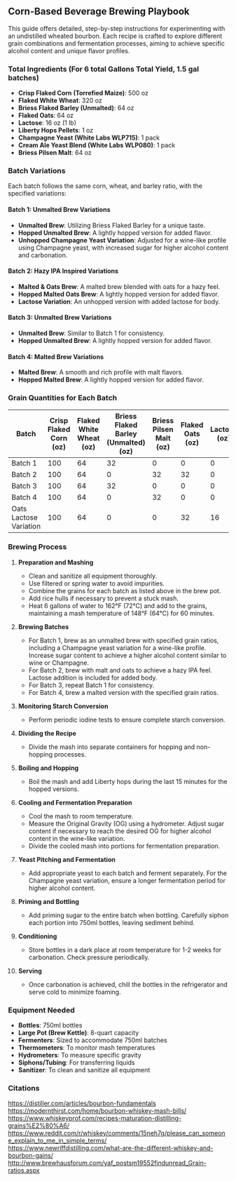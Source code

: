 ## Corn-Based Beverage Brewing Playbook

This guide offers detailed, step-by-step instructions for experimenting with an undistilled wheated bourbon. Each recipe is crafted to explore different grain combinations and fermentation processes, aiming to achieve specific alcohol content and unique flavor profiles.

### Total Ingredients (For 6 total Gallons Total Yield, 1.5 gal batches)

- **Crisp Flaked Corn (Torrefied Maize)**: 500 oz
- **Flaked White Wheat**: 320 oz
- **Briess Flaked Barley (Unmalted)**: 64 oz
- **Flaked Oats**: 64 oz
- **Lactose**: 16 oz (1 lb)
- **Liberty Hops Pellets**: 1 oz
- **Champagne Yeast (White Labs WLP715)**: 1 pack
- **Cream Ale Yeast Blend (White Labs WLP080)**: 1 pack
- **Briess Pilsen Malt**: 64 oz

### Batch Variations

Each batch follows the same corn, wheat, and barley ratio, with the specified variations:

#### Batch 1: Unmalted Brew Variations
- **Unmalted Brew**: Utilizing Briess Flaked Barley for a unique taste.
- **Hopped Unmalted Brew**: A lightly hopped version for added flavor.
- **Unhopped Champagne Yeast Variation**: Adjusted for a wine-like profile using Champagne yeast, with increased sugar for higher alcohol content and carbonation.

#### Batch 2: Hazy IPA Inspired Variations
- **Malted & Oats Brew**: A malted brew blended with oats for a hazy feel.
- **Hopped Malted Oats Brew**: A lightly hopped version for added flavor.
- **Lactose Variation**: An unhopped version with added lactose for body.

#### Batch 3: Unmalted Brew Variations
- **Unmalted Brew**: Similar to Batch 1 for consistency.
- **Hopped Unmalted Brew**: A lightly hopped version for added flavor.

#### Batch 4: Malted Brew Variations
- **Malted Brew**: A smooth and rich profile with malt flavors.
- **Hopped Malted Brew**: A lightly hopped version for added flavor.

### Grain Quantities for Each Batch

| Batch                   | Crisp Flaked Corn (oz) | Flaked White Wheat (oz) | Briess Flaked Barley (Unmalted) (oz) | Briess Pilsen Malt (oz) | Flaked Oats (oz) | Lactose (oz) |
|-------------------------|------------------------|-------------------------|--------------------------------------|-------------------------|------------------|--------------|
| Batch 1                 | 100                    | 64                      | 32                                   | 0                       | 0                | 0            |
| Batch 2                 | 100                    | 64                      | 0                                    | 32                      | 32               | 0            |
| Batch 3                 | 100                    | 64                      | 32                                   | 0                       | 0                | 0            |
| Batch 4                 | 100                    | 64                      | 0                                    | 32                      | 0                | 0            |
| Oats Lactose Variation  | 100                    | 64                      | 0                                    | 0                       | 32               | 16           |

### Brewing Process

1. **Preparation and Mashing**
   - Clean and sanitize all equipment thoroughly.
   - Use filtered or spring water to avoid impurities.
   - Combine the grains for each batch as listed above in the brew pot.
   - Add rice hulls if necessary to prevent a stuck mash.
   - Heat 6 gallons of water to 162°F (72°C) and add to the grains, maintaining a mash temperature of 148°F (64°C) for 60 minutes.

2. **Brewing Batches**
   - For Batch 1, brew as an unmalted brew with specified grain ratios, including a Champagne yeast variation for a wine-like profile. Increase sugar content to achieve a higher alcohol content similar to wine or Champagne.
   - For Batch 2, brew with malt and oats to achieve a hazy IPA feel. Lactose addition is included for added body.
   - For Batch 3, repeat Batch 1 for consistency.
   - For Batch 4, brew a malted version with the specified grain ratios.

3. **Monitoring Starch Conversion**
   - Perform periodic iodine tests to ensure complete starch conversion.

4. **Dividing the Recipe**
   - Divide the mash into separate containers for hopping and non-hopping processes.

5. **Boiling and Hopping**
   - Boil the mash and add Liberty hops during the last 15 minutes for the hopped versions.

6. **Cooling and Fermentation Preparation**
   - Cool the mash to room temperature.
   - Measure the Original Gravity (OG) using a hydrometer. Adjust sugar content if necessary to reach the desired OG for higher alcohol content in the wine-like variation.
   - Divide the cooled mash into portions for fermentation preparation.

7. **Yeast Pitching and Fermentation**
   - Add appropriate yeast to each batch and ferment separately. For the Champagne yeast variation, ensure a longer fermentation period for higher alcohol content.

8. **Priming and Bottling**
   - Add priming sugar to the entire batch when bottling. Carefully siphon each portion into 750ml bottles, leaving sediment behind.

9. **Conditioning**
   - Store bottles in a dark place at room temperature for 1-2 weeks for carbonation. Check pressure periodically.

10. **Serving**
    - Once carbonation is achieved, chill the bottles in the refrigerator and serve cold to minimize foaming.

### Equipment Needed

- **Bottles**: 750ml bottles
- **Large Pot (Brew Kettle)**: 8-quart capacity
- **Fermenters**: Sized to accommodate 750ml batches
- **Thermometers**: To monitor mash temperatures
- **Hydrometers**: To measure specific gravity
- **Siphons/Tubing**: For transferring liquids
- **Sanitizer**: To clean and sanitize all equipment

### Citations

 https://distiller.com/articles/bourbon-fundamentals  
 https://modernthirst.com/home/bourbon-whiskey-mash-bills/  
 https://www.whiskeyprof.com/recipes-maturation-distilling-grains%E2%80%A6/  
 https://www.reddit.com/r/whiskey/comments/15neh7g/please_can_someone_explain_to_me_in_simple_terms/  
 https://www.newriffdistilling.com/what-are-the-different-whiskey-and-bourbon-gains/  
 http://www.brewhausforum.com/yaf_postsm19552findunread_Grain-ratios.aspx

